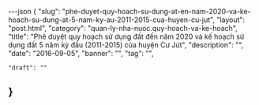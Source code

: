 ---json
{
    "slug": "phe-duyet-quy-hoach-su-dung-at-en-nam-2020-va-ke-hoach-su-dung-at-5-nam-ky-au-2011-2015-cua-huyen-cu-jut",
    "layout": "post.html",
    "category": "quan-ly-nha-nuoc.quy-hoach-va-ke-hoach",
    "title": "Phê duyệt quy hoạch sử dụng đất đến năm 2020 và kế hoạch sử dụng đất 5 năm kỳ đầu (2011-2015) của huyện Cư Jút",
    "description": "",
    "date": "2016-09-05",
    "banner": "",
    "tag": "",
    
    "draft": ""
   
}
---
